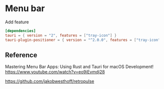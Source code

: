 # Menu bar

Add feature

```toml
[dependencies]
tauri = { version = "2", features = ["tray-icon"] }
tauri-plugin-positioner = { version = "^2.0.0", features = ["tray-icon"] }
```

## Reference

Mastering Menu Bar Apps: Using Rust and Tauri for macOS Development!
<https://www.youtube.com/watch?v=eo9iEvmdj28>

<https://github.com/jakobwesthoff/retropulse>
